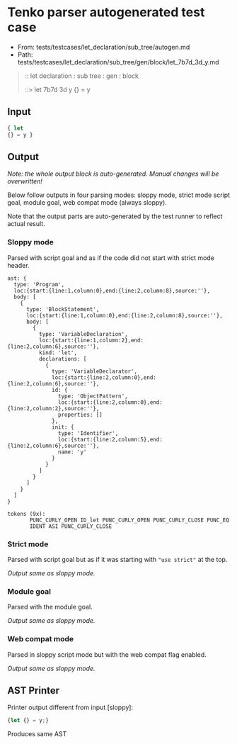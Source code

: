 # Tenko parser autogenerated test case

- From: tests/testcases/let_declaration/sub_tree/autogen.md
- Path: tests/testcases/let_declaration/sub_tree/gen/block/let_7b7d_3d_y.md

> :: let declaration : sub tree : gen : block
>
> ::> let 7b7d 3d y
>          {} = y

## Input


`````js
{ let
{} = y }
`````

## Output

_Note: the whole output block is auto-generated. Manual changes will be overwritten!_

Below follow outputs in four parsing modes: sloppy mode, strict mode script goal, module goal, web compat mode (always sloppy).

Note that the output parts are auto-generated by the test runner to reflect actual result.

### Sloppy mode

Parsed with script goal and as if the code did not start with strict mode header.

`````
ast: {
  type: 'Program',
  loc:{start:{line:1,column:0},end:{line:2,column:8},source:''},
  body: [
    {
      type: 'BlockStatement',
      loc:{start:{line:1,column:0},end:{line:2,column:8},source:''},
      body: [
        {
          type: 'VariableDeclaration',
          loc:{start:{line:1,column:2},end:{line:2,column:6},source:''},
          kind: 'let',
          declarations: [
            {
              type: 'VariableDeclarator',
              loc:{start:{line:2,column:0},end:{line:2,column:6},source:''},
              id: {
                type: 'ObjectPattern',
                loc:{start:{line:2,column:0},end:{line:2,column:2},source:''},
                properties: []
              },
              init: {
                type: 'Identifier',
                loc:{start:{line:2,column:5},end:{line:2,column:6},source:''},
                name: 'y'
              }
            }
          ]
        }
      ]
    }
  ]
}

tokens (9x):
       PUNC_CURLY_OPEN ID_let PUNC_CURLY_OPEN PUNC_CURLY_CLOSE PUNC_EQ
       IDENT ASI PUNC_CURLY_CLOSE
`````

### Strict mode

Parsed with script goal but as if it was starting with `"use strict"` at the top.

_Output same as sloppy mode._

### Module goal

Parsed with the module goal.

_Output same as sloppy mode._

### Web compat mode

Parsed in sloppy script mode but with the web compat flag enabled.

_Output same as sloppy mode._

## AST Printer

Printer output different from input [sloppy]:

````js
{let {} = y;}
````

Produces same AST
